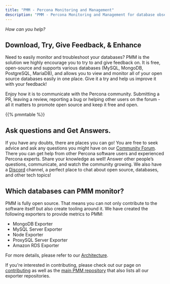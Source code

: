 ```yaml
---
title: "PMM - Percona Monitoring and Management"
description: "PMM - Percona Monitoring and Management for database observability"
---
```


*How can you help?*

## Download, Try, Give Feedback, & Enhance

Need to easily monitor and troubleshoot your databases? PMM is the solution we highly encourage you to try to and give feedback on. It is free, open-source and supports various databases (MySQL, MongoDB, PostgreSQL, MariaDB), and allows you to view and monitor all of your open source databases easily in one place. Give it a try and help us improve it with your feedback! 

Enjoy how it is to communicate with the Percona community. Submitting a PR, leaving a review, reporting a bug or helping other users on the forum - all it matters to promote open source and keep it free and open. 


{{% pmmtable %}}


## Ask questions and Get Answers.

If you have any doubts, there are places you can go! You are free to seek advice and ask any questions you might have on our [Community Forum](https://forums.percona.com/c/percona-monitoring-and-management-pmm/30/none). There you can get help from other Percona software users and experienced Percona experts. Share your knowledge as well! Answer other people’s questions, communicate, and watch the community growing. We also have a [Discord](http://per.co.na/discord) channel, a perfect place to chat about open source, databases, and other tech topics!

## Which databases can PMM monitor?

PMM is fully open source. That means you can not only contribute to the software itself but also create tooling around it. We have created the following exporters to provide metrics to PMM:

* MongoDB Exporter
* MySQL Server Exporter
* Node Exporter
* ProxySQL Server Exporter
* Amazon RDS Exporter

For more details, please refer to our [Architecture](https://www.percona.com/doc/percona-monitoring-and-management/2.x/details/architecture.html).

If you're interested in contributing, please check out our page on [contributing](/contribute) as well as the [main PMM repository](https://github.com/percona/pmm) that also lists all our exporter repositories.

